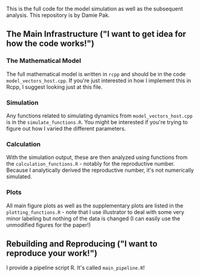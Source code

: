 This is the full code for the model simulation as well as the subsequent analysis.
This repository is by Damie Pak.

## The Main Infrastructure ("I want to get idea for how the code works!")

### The Mathematical Model
The full mathematical model is written in `rcpp` and should be in the code
`model_vectors_host.cpp`. If you're just interested in how I implement this
in Rcpp, I suggest looking just at this file. 

### Simulation 
Any functions related to simulating dynamics from `model_vectors_host.cpp` is
in the `simulate_functions.R`. You might be interested if you're trying to figure
out how I varied the different parameters.

### Calculation
With the simulation output, these are then analyzed using functions
from the `calculation_functions.R` - notably for the reproductive
number. Because I analytically derived the reproductive number, it's not
numerically simulated.

### Plots
All main figure plots as well as the supplementary plots are listed in the 
`plotting_functions.R` - note that I use illustrator to deal with some very
minor labeling but nothing of the data is changed (I can easily use the unmodified
figures for the paper!)

## Rebuilding and Reproducing  ("I want to reproduce your work!")

I provide a pipeline script R. It's called `main_pipeline.R`!
